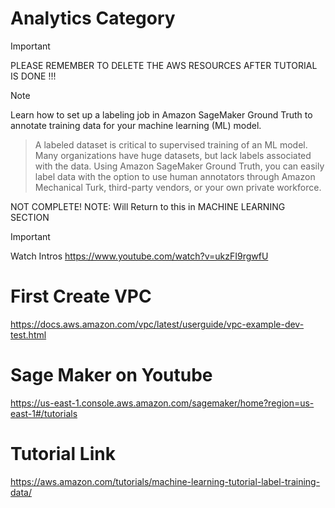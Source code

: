 # Analytics Category

> [!IMPORTANT]
> PLEASE REMEMBER TO DELETE THE AWS RESOURCES AFTER TUTORIAL IS DONE !!!

> [!NOTE]
> Learn how to set up a labeling job in Amazon SageMaker Ground Truth to annotate training data for your machine learning (ML) model. 

> A labeled dataset is critical to supervised training of an ML model. Many organizations have huge datasets, but lack labels associated with the data. Using Amazon SageMaker Ground Truth, you can easily label data with the option to use human annotators through Amazon Mechanical Turk, third-party vendors, or your own private workforce.

NOT COMPLETE!
NOTE: Will Return to this in MACHINE LEARNING SECTION

> [!IMPORTANT]
> Watch Intros
> https://www.youtube.com/watch?v=ukzFI9rgwfU

# First Create VPC
https://docs.aws.amazon.com/vpc/latest/userguide/vpc-example-dev-test.html

# Sage Maker on Youtube
https://us-east-1.console.aws.amazon.com/sagemaker/home?region=us-east-1#/tutorials

# Tutorial Link
https://aws.amazon.com/tutorials/machine-learning-tutorial-label-training-data/